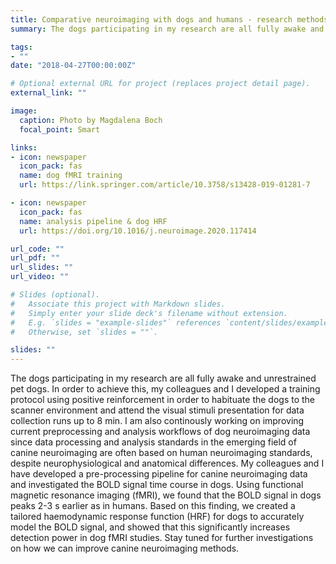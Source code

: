 ```yaml
---
title: Comparative neuroimaging with dogs and humans - research methods
summary: The dogs participating in my research are all fully awake and unrestrained pet dogs. In order to achieve this, my colleagues and I developed a training protocol using positive reinforcement in order to habituate the dogs to the scanner environment and attend the visual stimuli presentation for data collection runs up to 8 min. I am also continously working on improving current preprocessing and analysis workflows of dog neuroimaging data since data processing and analysis standards in the emerging field of canine neuroimaging are often based on human neuroimaging standards, despite neurophysiological and anatomical differences. My colleagues and I have developed a pre-processing pipeline for canine neuroimaging data and investigated the BOLD signal time course in dogs. Using functional magnetic resonance imaging (fMRI), we found that the BOLD signal in dogs peaks 2-3 s earlier as in humans. Based on this finding, we created a tailored haemodynamic response function (HRF) for dogs to accurately model the BOLD signal, and showed that this significantly increases detection power in dog fMRI studies. Stay tuned for further investigations on how we can improve canine neuroimaging methods. 

tags:
- ""
date: "2018-04-27T00:00:00Z"

# Optional external URL for project (replaces project detail page).
external_link: ""

image:
  caption: Photo by Magdalena Boch
  focal_point: Smart

links:
- icon: newspaper
  icon_pack: fas
  name: dog fMRI training
  url: https://link.springer.com/article/10.3758/s13428-019-01281-7

- icon: newspaper
  icon_pack: fas
  name: analysis pipeline & dog HRF
  url: https://doi.org/10.1016/j.neuroimage.2020.117414

url_code: ""
url_pdf: ""
url_slides: ""
url_video: ""

# Slides (optional).
#   Associate this project with Markdown slides.
#   Simply enter your slide deck's filename without extension.
#   E.g. `slides = "example-slides"` references `content/slides/example-slides.md`.
#   Otherwise, set `slides = ""`.

slides: ""
---
```


The dogs participating in my research are all fully awake and unrestrained pet dogs. In order to achieve this, my colleagues and I developed a training protocol using positive reinforcement in order to habituate the dogs to the scanner environment and attend the visual stimuli presentation for data collection runs up to 8 min. I am also continously working on improving current preprocessing and analysis workflows of dog neuroimaging data since data processing and analysis standards in the emerging field of canine neuroimaging are often based on human neuroimaging standards, despite neurophysiological and anatomical differences. My colleagues and I have developed a pre-processing pipeline for canine neuroimaging data and investigated the BOLD signal time course in dogs. Using functional magnetic resonance imaging (fMRI), we found that the BOLD signal in dogs peaks 2-3 s earlier as in humans. Based on this finding, we created a tailored haemodynamic response function (HRF) for dogs to accurately model the BOLD signal, and showed that this significantly increases detection power in dog fMRI studies. Stay tuned for further investigations on how we can improve canine neuroimaging methods. 